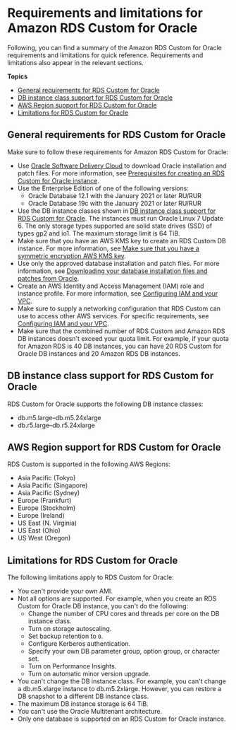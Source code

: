 # Requirements and limitations for Amazon RDS Custom for Oracle<a name="custom-reqs-limits"></a>

Following, you can find a summary of the Amazon RDS Custom for Oracle requirements and limitations for quick reference\. Requirements and limitations also appear in the relevant sections\.

**Topics**
+ [General requirements for RDS Custom for Oracle](#custom-reqs-limits.reqs)
+ [DB instance class support for RDS Custom for Oracle](#custom-reqs-limits.instances)
+ [AWS Region support for RDS Custom for Oracle](#custom-reqs-limits.regions)
+ [Limitations for RDS Custom for Oracle](#custom-reqs-limits.limits)

## General requirements for RDS Custom for Oracle<a name="custom-reqs-limits.reqs"></a>

Make sure to follow these requirements for Amazon RDS Custom for Oracle:
+ Use [Oracle Software Delivery Cloud](https://edelivery.oracle.com/) to download Oracle installation and patch files\. For more information, see [Prerequisites for creating an RDS Custom for Oracle instance](custom-setup-orcl.md#custom-setup-orcl.review)\.
+ Use the Enterprise Edition of one of the following versions:
  + Oracle Database 12\.1 with the January 2021 or later RU/RUR
  + Oracle Database 19c with the January 2021 or later RU/RUR
+ Use the DB instance classes shown in [DB instance class support for RDS Custom for Oracle](#custom-reqs-limits.instances)\. The instances must run Oracle Linux 7 Update 6\. The only storage types supported are solid state drives \(SSD\) of types gp2 and io1\. The maximum storage limit is 64 TiB\.
+ Make sure that you have an AWS KMS key to create an RDS Custom DB instance\. For more information, see [Make sure that you have a symmetric encryption AWS KMS key](custom-setup-orcl.md#custom-setup-orcl.cmk)\.
+ Use only the approved database installation and patch files\. For more information, see [Downloading your database installation files and patches from Oracle](custom-cev.md#custom-cev.preparing.download)\.
+ Create an AWS Identity and Access Management \(IAM\) role and instance profile\. For more information, see [Configuring IAM and your VPC](custom-setup-orcl.md#custom-setup-orcl.iam-vpc)\.
+ Make sure to supply a networking configuration that RDS Custom can use to access other AWS services\. For specific requirements, see [Configuring IAM and your VPC](custom-setup-orcl.md#custom-setup-orcl.iam-vpc)\.
+ Make sure that the combined number of RDS Custom and Amazon RDS DB instances doesn't exceed your quota limit\. For example, if your quota for Amazon RDS is 40 DB instances, you can have 20 RDS Custom for Oracle DB instances and 20 Amazon RDS DB instances\.

## DB instance class support for RDS Custom for Oracle<a name="custom-reqs-limits.instances"></a>

RDS Custom for Oracle supports the following DB instance classes:
+ db\.m5\.large–db\.m5\.24xlarge
+ db\.r5\.large–db\.r5\.24xlarge

## AWS Region support for RDS Custom for Oracle<a name="custom-reqs-limits.regions"></a>

RDS Custom is supported in the following AWS Regions:
+ Asia Pacific \(Tokyo\)
+ Asia Pacific \(Singapore\)
+ Asia Pacific \(Sydney\)
+ Europe \(Frankfurt\)
+ Europe \(Stockholm\)
+ Europe \(Ireland\)
+ US East \(N\. Virginia\)
+ US East \(Ohio\)
+ US West \(Oregon\)

## Limitations for RDS Custom for Oracle<a name="custom-reqs-limits.limits"></a>

The following limitations apply to RDS Custom for Oracle:
+ You can't provide your own AMI\.
+ Not all options are supported\. For example, when you create an RDS Custom for Oracle DB instance, you can't do the following:
  + Change the number of CPU cores and threads per core on the DB instance class\.
  + Turn on storage autoscaling\.
  + Set backup retention to `0`\.
  + Configure Kerberos authentication\.
  + Specify your own DB parameter group, option group, or character set\.
  + Turn on Performance Insights\.
  + Turn on automatic minor version upgrade\.
+ You can't change the DB instance class\. For example, you can't change a db\.m5\.xlarge instance to db\.m5\.2xlarge\. However, you can restore a DB snapshot to a different DB instance class\.
+ The maximum DB instance storage is 64 TiB\.
+ You can't use the Oracle Multitenant architecture\.
+ Only one database is supported on an RDS Custom for Oracle instance\.